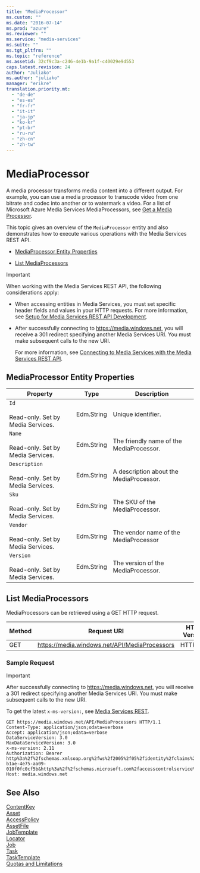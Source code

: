 ```yaml
---
title: "MediaProcessor"
ms.custom: ""
ms.date: "2016-07-14"
ms.prod: "azure"
ms.reviewer: ""
ms.service: "media-services"
ms.suite: ""
ms.tgt_pltfrm: ""
ms.topic: "reference"
ms.assetid: 32cf9c3a-c246-4e1b-9a1f-c40029e9d553
caps.latest.revision: 24
author: "Juliako"
ms.author: "juliako"
manager: "erikre"
translation.priority.mt: 
  - "de-de"
  - "es-es"
  - "fr-fr"
  - "it-it"
  - "ja-jp"
  - "ko-kr"
  - "pt-br"
  - "ru-ru"
  - "zh-cn"
  - "zh-tw"
---
```

# MediaProcessor
A media processor transforms media content into a different output. For example, you can use a media processor to transcode video from one bitrate and codec into another or to watermark a video. For a list of Microsoft Azure Media Services MediaProcessors, see [Get a Media Processor](http://msdn.microsoft.com/en-us/76910667-c9db-4217-b7f7-c4a1a86c1a19).  
  
 This topic gives an overview of the `MediaProcessor` entity and also demonstrates how to execute various operations with the Media Services REST API.  
  
-   [MediaProcessor Entity Properties](../operations/mediaprocessor.md#mediaprocessor_entity_properties)  
  
-   [List MediaProcessors](../operations/mediaprocessor.md#list_mediaprocessors)  
  
> [!IMPORTANT]
>  When working with the Media Services REST API, the following considerations apply:  
>   
>  -   When accessing entities in Media Services, you must set specific header fields and values in your HTTP requests. For more information, see [Setup for Media Services REST API Development](http://msdn.microsoft.com/en-us/42ae6204-93bc-4797-bf40-1c68512cfb73).  
> -   After successfully connecting to https://media.windows.net, you will receive a 301 redirect specifying another Media Services URI. You must make subsequent calls to the new URI.  
>   
>      For more information, see [Connecting to Media Services with the Media Services REST API](http://msdn.microsoft.com/en-us/426d52db-1ac1-4ede-85be-da8ff5a7973f).  
  
##  <a name="mediaprocessor_entity_properties"></a> MediaProcessor Entity Properties  
  
|Property|Type|Description|  
|--------------|----------|-----------------|  
|`Id`<br /><br /> Read-only. Set by Media Services.|Edm.String|Unique identifier.|  
|`Name`<br /><br /> Read-only. Set by Media Services.|Edm.String|The friendly name of the MediaProcessor.|  
|`Description`<br /><br /> Read-only. Set by Media Services.|Edm.String|A description about the MediaProcessor.|  
|`Sku`<br /><br /> Read-only. Set by Media Services.|Edm.String|The SKU of the MediaProcessor.|  
|`Vendor`<br /><br /> Read-only. Set by Media Services.|Edm.String|The vendor name of the MediaProcessor|  
|`Version`<br /><br /> Read-only. Set by Media Services.|Edm.String|The version of the MediaProcessor.|  
  
##  <a name="list_mediaprocessors"></a> List MediaProcessors  
 MediaProcessors can be retrieved using a GET HTTP request.  
  
|Method|Request URI|HTTP Version|  
|------------|-----------------|------------------|  
|GET|https://media.windows.net/API/MediaProcessors|HTTP/1.1|  
  
### Sample Request  
  
> [!IMPORTANT]
>  After successfully connecting to https://media.windows.net, you will receive a 301 redirect specifying another Media Services URI. You must make subsequent calls to the new URI.  
  
 To get the latest `x-ms-version:`, see [Media Services REST](../operations/azure-media-services-rest-api-reference.md).  
  
```  
GET https://media.windows.net/API/MediaProcessors HTTP/1.1  
Content-Type: application/json;odata=verbose  
Accept: application/json;odata=verbose  
DataServiceVersion: 3.0  
MaxDataServiceVersion: 3.0  
x-ms-version: 2.11  
Authorization: Bearer http%3a%2f%2fschemas.xmlsoap.org%2fws%2f2005%2f05%2fidentity%2fclaims%2fnameidentifier=youraccountname&urn%3aSubscriptionId=2f84471d-b1ae-4e75-aa09-010f0fc0cf5b&http%3a%2f%2fschemas.microsoft.com%2faccesscontrolservice%2f2010%2f07%2fclaims%2fidentityprovider=https%3a%2f%2fwamsprodglobal001acs.accesscontrol.windows.net%2f&Audience=urn%3aWindowsAzureMediaServices&ExpiresOn=1337240173&Issuer=https%3a%2f%2fwamsprodglobal001acs.accesscontrol.windows.net%2f&HMACSHA256=kzBQXYnddSnOK1Arueh7ZoOIzibNRotOfV66K1hobSc%3d  
Host: media.windows.net  
```  
  
## See Also  
 [ContentKey](../operations/contentkey.md)   
 [Asset](../operations/asset.md)   
 [AccessPolicy](../operations/accesspolicy.md)   
 [AssetFile](../operations/assetfile.md)   
 [JobTemplate](../operations/jobtemplate.md)   
 [Locator](../operations/locator.md)   
 [Job](../operations/job.md)   
 [Task](../operations/task.md)   
 [TaskTemplate](../operations/tasktemplate.md)   
 [Quotas and Limitations](http://msdn.microsoft.com/en-us/82f7e538-6bdf-4883-aa50-24574cc4996e)